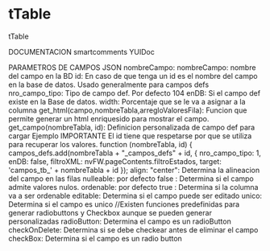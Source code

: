 # tTable
tTable

DOCUMENTACION
smartcomments 
YUIDoc


<p>
 PARAMETROS DE CAMPOS JSON
        nombreCampo: nombreCampo: nombre del campo en la BD
        id: En caso de que tenga un id es el nombre del campo en la base de datos. Usado generalmente para campos defs
        nro_campo_tipo: Tipo de campo def. Por defecto 104
        enDB: Si el campo def existe en la Base de datos.
        width: Porcentaje que se le va a asignar a la columna
        get_html(campo,nombreTabla,arregloValoresFila): Funcion que permite generar un html enriquesido para mostrar el campo.
        get_campo(nombreTabla, id): Definicion personalizada de campo def para cargar
                                    Ejemplo
                                    IMPORTANTE El id tiene que respetarse por que se utiliza para recuperar los valores.
                                     function (nombreTabla, id) {
                                        campos_defs.add(nombreTabla + "_campos_defs" + id,
                                            {
                                                nro_campo_tipo: 1, enDB: false,
                                                filtroXML: nvFW.pageContents.filtroEstados,
                                                target: 'campos_tb_' + nombreTabla + id
                                            });
        align: "center": Determina la alineacion del campo en las filas
        nulleable: por defecto false : Determina si el campo admite valores nulos.
        ordenable: por defecto true : Determina si la columna va a ser ordenable
        editable: Determina si el campo puede ser editado
        unico: Determina si el campo es unico
        //Existen funciones predefinidas para generar radiobuttons y Checkbox aunque se pueden generar personalizadas
        radioButton: Determina el campo es un radioButton
        checkOnDelete: Determina si se debe checkear antes de eliminar el campo
        checkBox: Determina si el campo es un radio button
</p>